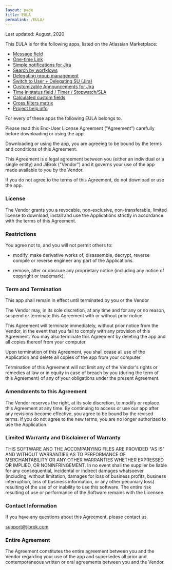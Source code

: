 ```yaml
---
layout: page
title: EULA
permalink: /EULA/
---
```


Last updated: August, 2020

This EULA is for the following apps, listed on the Atlassian Marketplace:

* [Message field](https://marketplace.atlassian.com/apps/1219615/message-field)
* [One-time Link](https://marketplace.atlassian.com/apps/1220718/one-time-link)
* [Simple notifications for Jira](https://marketplace.atlassian.com/apps/1220740/simple-notifications-for-jira)
* [Search by worfklows](https://marketplace.atlassian.com/apps/1220773/search-by-workflows)
* [Delegating group management](https://marketplace.atlassian.com/apps/1220878/delegating-group-management)
* [Switch to User + Delegating SU (Jira)](https://marketplace.atlassian.com/apps/1220949/switch-to-user-delegating-su-jira)
* [Customizable Announcements for Jira](https://marketplace.atlassian.com/apps/1220965/customizable-announcements-for-jira)
* [Time in status field / Timer / Stopwatch/SLA](https://marketplace.atlassian.com/apps/1220908/time-in-status-field)
* [Calculated custom fields](https://marketplace.atlassian.com/apps/1221055/calculated-custom-fields)
* [Cross filters matrix](https://marketplace.atlassian.com/apps/1220719/cross-filters-matrix)
* [Project help info](https://marketplace.atlassian.com/apps/1222760/project-help-info)

For every of these apps the following EULA belongs to.

Please read this End-User License Agreement ("Agreement") carefully before downloading or using the app.

Downloading or using the app, you are agreeing to be bound by the terms and conditions of this Agreement.

This Agreement is a legal agreement between you (either an individual or a single entity) and JiBrok ("Vendor") and it governs your use of the app made available to you by the Vendor.

If you do not agree to the terms of this Agreement, do not download or use the app.

### License

The Vendor grants you a revocable, non-exclusive, non-transferable, limited license to download, install and use the Applications strictly in accordance with the terms of this Agreement.

### Restrictions

You agree not to, and you will not permit others to:

* modify, make derivative works of, disassemble, decrypt, reverse compile or reverse engineer any part of the Applications.

* remove, alter or obscure any proprietary notice (including any notice of copyright or trademark).

### Term and Termination

This app shall remain in effect until terminated by you or the Vendor

The Vendor may, in its sole discretion, at any time and for any or no reason, suspend or terminate this Agreement with or without prior notice.

This Agreement will terminate immediately, without prior notice from the Vendor, in the event that you fail to comply with any provision of this Agreement. You may also terminate this Agreement by deleting the app and all copies thereof from your computer.

Upon termination of this Agreement, you shall cease all use of the Application and delete all copies of the app from your computer.

Termination of this Agreement will not limit any of the Vendor's rights or remedies at law or in equity in case of breach by you (during the term of this Agreement) of any of your obligations under the present Agreement.


### Amendments to this Agreement

The Vendor reserves the right, at its sole discretion, to modify or replace this Agreement at any time.
By continuing to access or use our app after any revisions become effective, you agree to be bound by the revised terms. If you do not agree to the new terms, you are no longer authorized to use the Application.

### Limited Warranty and Disclaimer of Warranty

THIS SOFTWARE AND THE ACCOMPANYING FILES ARE PROVIDED "AS IS" AND WITHOUT
WARRANTIES AS TO PERFORMANCE OF MERCHANTABILITY OR ANY OTHER WARRANTIES WHETHER
EXPRESSED OR IMPLIED, OR NONINFRINGEMENT. In no event shall the supplier be
liable for any consequential, incidental or indirect damages whatsoever
(including, without limitation, damages for loss of business profits, business
interruption, loss of business information, or any other pecuniary loss)
resulting of the use of or inability to use this software. The entire risk
resulting of use or performance of the Software remains with the Licensee.

### Contact Information

If you have any questions about this Agreement, please contact us.

[support@jibrok.com](mailto:support@jibrok.com)

### Entire Agreement

The Agreement constitutes the entire agreement between you and the Vendor regarding your use of the app and supersedes all prior and contemporaneous written or oral agreements between you and the Vendor.


